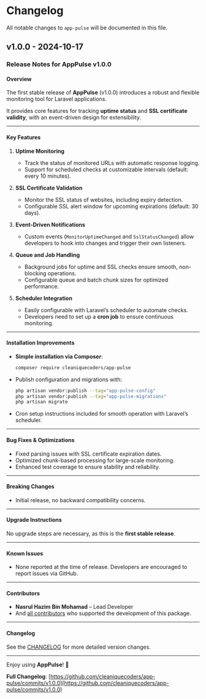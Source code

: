 # Changelog

All notable changes to `app-pulse` will be documented in this file.

## v1.0.0 - 2024-10-17

### **Release Notes for AppPulse v1.0.0**

#### **Overview**

The first stable release of **AppPulse** (v1.0.0) introduces a robust and flexible monitoring tool for Laravel applications.

It provides core features for tracking **uptime status** and **SSL certificate validity**, with an event-driven design for extensibility.


---

#### **Key Features**

1. **Uptime Monitoring**
   
   - Track the status of monitored URLs with automatic response logging.
   - Support for scheduled checks at customizable intervals (default: every 10 minutes).
   
2. **SSL Certificate Validation**
   
   - Monitor the SSL status of websites, including expiry detection.
   - Configurable SSL alert window for upcoming expirations (default: 30 days).
   
3. **Event-Driven Notifications**
   
   - Custom events (`MonitorUptimeChanged` and `SslStatusChanged`) allow developers to hook into changes and trigger their own listeners.
   
4. **Queue and Job Handling**
   
   - Background jobs for uptime and SSL checks ensure smooth, non-blocking operations.
   - Configurable queue and batch chunk sizes for optimized performance.
   
5. **Scheduler Integration**
   
   - Easily configurable with Laravel’s scheduler to automate checks.
   - Developers need to set up a **cron job** to ensure continuous monitoring.
   


---

#### **Installation Improvements**

- **Simple installation via Composer**:
  
  ```bash
  composer require cleaniquecoders/app-pulse
  
  ```
- Publish configuration and migrations with:
  
  ```bash
  php artisan vendor:publish --tag="app-pulse-config"
  php artisan vendor:publish --tag="app-pulse-migrations"
  php artisan migrate
  
  ```
- Cron setup instructions included for smooth operation with Laravel’s scheduler.
  


---

#### **Bug Fixes & Optimizations**

- Fixed parsing issues with SSL certificate expiration dates.
- Optimized chunk-based processing for large-scale monitoring.
- Enhanced test coverage to ensure stability and reliability.


---

#### **Breaking Changes**

- Initial release, no backward compatibility concerns.


---

#### **Upgrade Instructions**

No upgrade steps are necessary, as this is the **first stable release**.


---

#### **Known Issues**

- None reported at the time of release. Developers are encouraged to report issues via GitHub.


---

#### **Contributors**

- **Nasrul Hazim Bin Mohamad** – Lead Developer
- And [all contributors](../../contributors) who supported the development of this package.


---

#### **Changelog**

See the [CHANGELOG](CHANGELOG.md) for more detailed version changes.


---

Enjoy using **AppPulse**! 🚀

**Full Changelog**: [https://github.com/cleaniquecoders/app-pulse/commits/v1.0.0](https://github.com/cleaniquecoders/app-pulse/commits/v1.0.0)
